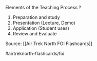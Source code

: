 Elements of the Teaching Process
?
1. Preparation and study
2. Presentation (Lecture, Demo)
3. Application (Student uses)
4. Review and Evaluate
<!--SR:!2022-10-06,3,250-->


Source: [[Air Trek North FOI Flashcards]]

#airtreknorth-flashcards/foi